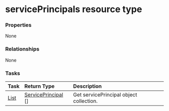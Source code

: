 # servicePrincipals resource type



### Properties
None

### Relationships
None


### Tasks

| Task		   | Return Type	|Description|
|:---------------|:--------|:----------|
|[List](../api/serviceprincipal_list.md) | [ServicePrincipal](serviceprincipal.md) [] |Get servicePrincipal object collection. |

<!-- uuid: 9ed7825c-b88d-48b8-8cda-45ae91e7af3e
2015-10-09 18:28:48 UTC -->